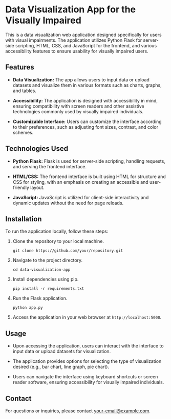 # Data Visualization App for the Visually Impaired

This is a data visualization web application designed specifically for users with visual impairments. The application utilizes Python Flask for server-side scripting, HTML, CSS, and JavaScript for the frontend, and various accessibility features to ensure usability for visually impaired users.

## Features

- **Data Visualization:** The app allows users to input data or upload datasets and visualize them in various formats such as charts, graphs, and tables.
  
- **Accessibility:** The application is designed with accessibility in mind, ensuring compatibility with screen readers and other assistive technologies commonly used by visually impaired individuals.

- **Customizable Interface:** Users can customize the interface according to their preferences, such as adjusting font sizes, contrast, and color schemes.

## Technologies Used

- **Python Flask:** Flask is used for server-side scripting, handling requests, and serving the frontend interface.

- **HTML/CSS:** The frontend interface is built using HTML for structure and CSS for styling, with an emphasis on creating an accessible and user-friendly layout.

- **JavaScript:** JavaScript is utilized for client-side interactivity and dynamic updates without the need for page reloads.

## Installation

To run the application locally, follow these steps:

1. Clone the repository to your local machine.
   ```
   git clone https://github.com/your/repository.git
   ```
2. Navigate to the project directory.
   ```
   cd data-visualization-app
   ```
3. Install dependencies using pip.
   ```
   pip install -r requirements.txt
   ```
4. Run the Flask application.
   ```
   python app.py
   ```
5. Access the application in your web browser at `http://localhost:5000`.

## Usage

- Upon accessing the application, users can interact with the interface to input data or upload datasets for visualization.

- The application provides options for selecting the type of visualization desired (e.g., bar chart, line graph, pie chart).

- Users can navigate the interface using keyboard shortcuts or screen reader software, ensuring accessibility for visually impaired individuals.

## Contact

For questions or inquiries, please contact [your-email@example.com](mailto:udaykiranchimpiri@gmail.com).
